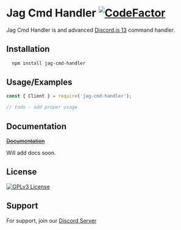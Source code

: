 
# Jag Cmd Handler [![CodeFactor](https://www.codefactor.io/repository/github/jaguaravi/jagcmdhandler/badge)](https://www.codefactor.io/repository/github/avidoesdev/jagcmdhandler)

Jag Cmd Handler is and advanced [Discord.js 13](https://discord.js.org/) command handler. 


## Installation


```bash
  npm install jag-cmd-handler
```
    
## Usage/Examples

```javascript
const { Client } = require('jag-cmd-handler');

// todo - add proper usage
```

  
## Documentation

~~[Documentation](https://google.com)~~

Will add docs soon.

## License

[![GPLv3 License](https://img.shields.io/badge/License-GPL%20v3-green.svg)](https://opensource.org/licenses/GPL-3.0)

  
## Support

For support, join our [Discord Server](https://discord.gg/fspzB3sSar)

  
